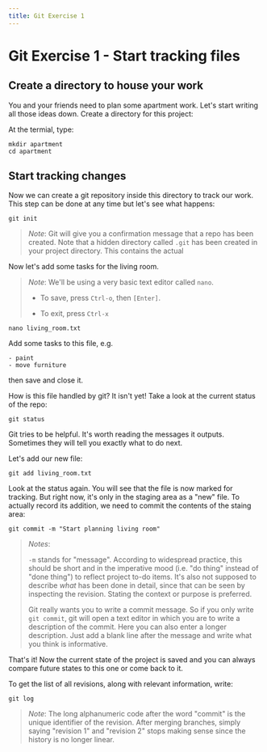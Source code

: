 ```yaml
---
title: Git Exercise 1
---
```


# Git Exercise 1 - Start tracking files


## Create a directory to house your work

You and your friends need to plan some apartment work.  Let's start
writing all those ideas down. Create a directory for this project:

At the termial, type:
~~~
mkdir apartment
cd apartment
~~~


## Start tracking changes

Now we can create a git repository inside this directory to track our
work. This step can be done at any time but let's see what happens:

~~~
git init
~~~

> *Note*: Git will give you a confirmation message that a repo has
> been created.  Note that a hidden directory called `.git` has been
> created in your project directory. This contains the actual

Now let's add some tasks for the living room. 

> *Note*: We'll be using a very basic text editor called `nano`.
>
> - To save, press `Ctrl-o`, then `[Enter]`.
>
> - To exit, press `Ctrl-x`

~~~
nano living_room.txt
~~~

Add some tasks to this file, e.g.
~~~
- paint
- move furniture
~~~
then save and close it.

How is this file handled by git? It isn't yet!
Take a look at the current status of the repo:

~~~
git status
~~~

Git tries to be helpful. It's worth reading the messages it outputs.
Sometimes they will tell you exactly what to do next.

Let's add our new file:

~~~
git add living_room.txt
~~~

Look at the status again. You will see that the file is now marked for
tracking. But right now, it's only in the staging area as a "new"
file. To actually record its addition, we need to commit the contents of
the staing area:

~~~
git commit -m "Start planning living room"
~~~

> *Notes*: 
>
> `-m` stands for "message". According to widespread practice, this
> should be short and in the imperative mood (i.e. "do thing" instead
> of "done thing") to reflect project to-do items. It's also not
> supposed to describe *what* has been done in detail, since that can
> be seen by inspecting the revision. Stating the context or purpose
> is preferred.
>
> Git really wants you to write a commit message. So if you only write
> `git commit`, git will open a text editor in which you are to write
> a description of the commit. Here you can also enter a longer
> description. Just add a blank line after the message and write what
> you think is informative.

That's it! Now the current state of the project is saved and you can
always compare future states to this one or come back to it.

To get the list of all revisions, along with relevant information, write:

~~~
git log
~~~

> *Note*: The long alphanumeric code after the word "commit" is the
> unique identifier of the revision. After merging branches, simply
> saying "revision 1" and "revision 2" stops making sense since the
> history is no longer linear.

